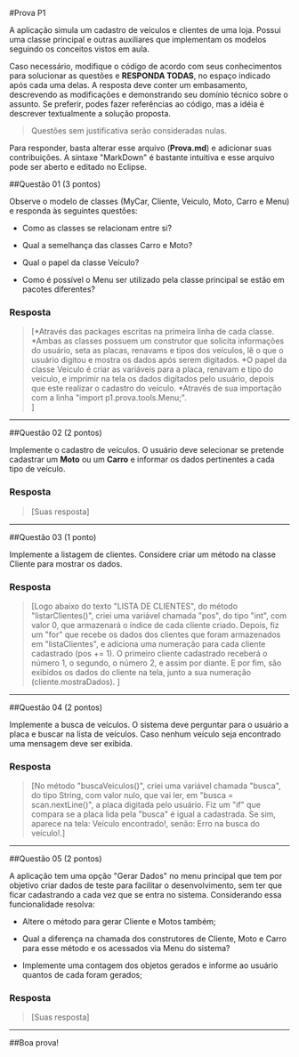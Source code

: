 #Prova P1

A aplicação simula um cadastro de veículos e clientes de uma loja. Possui uma classe principal e outras auxiliares que implementam os modelos seguindo os conceitos vistos em aula. 

Caso necessário, modifique o código de acordo com seus conhecimentos para solucionar as questões e **RESPONDA TODAS**, no espaço indicado após cada uma delas. A resposta deve conter um embasamento, descrevendo as modificações e demonstrando seu domínio técnico sobre o assunto. Se preferir, podes fazer referências ao código, mas a idéia é descrever textualmente a solução proposta.


>Questões sem justificativa serão consideradas nulas.

Para responder, basta alterar esse arquivo (**Prova.md**) e adicionar suas contribuições. A sintaxe "MarkDown" é bastante intuitiva e esse arquivo pode ser aberto e editado no Eclipse.


##Questão 01 (3 pontos)

Observe o modelo de classes (MyCar, Cliente, Veiculo, Moto, Carro e Menu) e responda às seguintes questões:

* Como as classes se relacionam entre si?


* Qual a semelhança das classes Carro e Moto?


* Qual o papel da classe Veículo?


* Como é possível o Menu ser utilizado pela classe principal se estão em pacotes diferentes?



### Resposta
> [*Através das packages escritas na primeira linha de cada classe.
   *Ambas as classes possuem um construtor que solicita informações do usuário, seta as placas, renavams e tipos dos veículos, lê o que o usuário digitou e mostra os dados após serem digitados.
   *O papel da classe Veículo é criar as variáveis para a placa, renavam e tipo do veículo, e imprimir na tela os dados digitados pelo usuário, depois que este realizar o cadastro do veículo.
   *Através de sua importação com a linha "import p1.prova.tools.Menu;".                                      
   ]

___________

##Questão 02 (2 pontos)


Implemente o cadastro de veículos. O usuário deve selecionar se pretende cadastrar um **Moto** ou um **Carro** e informar os dados pertinentes a cada tipo de veículo.


### Resposta

> [Suas resposta]


__________

##Questão 03 (1 ponto)


Implemente a listagem de clientes. Considere criar um método na classe Cliente para mostrar os dados.


### Resposta

> [Logo abaixo do texto "LISTA DE CLIENTES", do método "listarClientes()", criei uma variável chamada "pos", do tipo "int", com valor 0, que armazenará o índice de cada cliente criado. Depois, fiz um "for" que recebe os dados dos clientes que foram armazenados em "listaClientes", e adiciona uma numeração para cada cliente cadastrado (pos += 1). O primeiro cliente cadastrado receberá o número 1, o segundo, o número 2, e assim por diante. E por fim, são exibidos os dados do cliente na tela, junto a sua numeração (cliente.mostraDados). ]


__________

##Questão 04 (2 pontos)


Implemente a busca de veículos. O sistema deve perguntar para o usuário a placa e buscar na lista de veículos. Caso nenhum veículo seja encontrado uma mensagem deve ser exibida.


### Resposta

> [No método "buscaVeiculos()", criei uma variável chamada "busca", do tipo String, com valor nulo, que vai ler, em "busca = scan.nextLine()", a placa digitada pelo usuário. Fiz um "if" que compara se a placa lida pela "busca" é igual a cadastrada. Se sim, aparece na tela: Veículo encontrado!, senão: Erro na busca do veículo!.]


__________

##Questão 05 (2 pontos)


A aplicação tem uma opção "Gerar Dados" no menu principal que tem por objetivo criar dados de teste para facilitar o desenvolvimento, sem ter que ficar cadastrando a cada vez que se entra no sistema. Considerando essa funcionalidade resolva: 


* Altere o método para gerar Cliente e Motos também;

* Qual a diferença na chamada dos construtores de Cliente, Moto e Carro para esse método e os acessados via Menu do sistema?

* Implemente uma contagem dos objetos gerados e informe ao usuário quantos de cada foram gerados;



### Resposta

> [Suas resposta]


__________




##Boa prova!